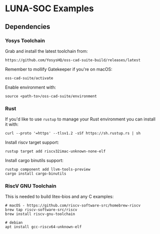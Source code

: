 # LUNA-SOC Examples

## Dependencies

### Yosys Toolchain

Grab and install the latest toolchain from:

    https://github.com/YosysHQ/oss-cad-suite-build/releases/latest

Remember to mollify Gatekeeper if you're on macOS:

    oss-cad-suite/activate

Enable environment with:

    source <path-to>/oss-cad-suite/environment


### Rust

If you'd like to use `rustup` to manage your Rust environment you can install it with:

    curl --proto '=https' --tlsv1.2 -sSf https://sh.rustup.rs | sh

Install riscv target support:

    rustup target add riscv32imac-unknown-none-elf

Install cargo binutils support:

    rustup component add llvm-tools-preview
    cargo install cargo-binutils


### RiscV GNU Toolchain

This is needed to build litex-bios and any C examples:

    # macOS - https://github.com/riscv-software-src/homebrew-riscv
    brew tap riscv-software-src/riscv
    brew install riscv-gnu-toolchain

    # debian
    apt install gcc-riscv64-unknown-elf
